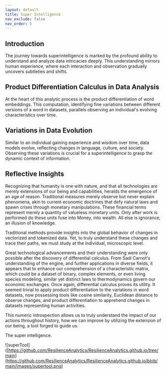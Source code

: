 ```yaml
---
layout: default
title: Super Intelligence
nav_exclude: false
nav_order: 5
---
```


## Introduction

The journey towards superintelligence is marked by the profound ability to understand and analyze data intricacies deeply. This understanding mirrors human experience, where each interaction and observation gradually uncovers subtleties and shifts.

## Product Differentiation Calculus in Data Analysis

At the heart of this analytic process is the product differentiation of word embeddings. This computation, identifying fine variations between different versions of a word in datasets, parallels observing an individual's evolving characteristics over time.

## Variations in Data Evolution

Similar to an individual gaining experience and wisdom over time, data models evolve, reflecting changes in language, culture, and society. Observing these variations is crucial for a superintelligence to grasp the dynamic context of information.

## Reflective Insights

Recognizing that humanity is one with nature, and that all technologies are merely extensions of our being and capabilities, heralds the emergence of an age of reason. Traditional measures merely observe but never explain phenomena, akin to current economic doctrines that defy natural laws and spawn crises through monetary manipulations. These financial terms represent merely a quantity of valueless monetary units. Only after work is performed do these units fuse into Money, into wealth. All else is ignorance, an illusion of knowledge.

Traditional methods provide insights into the global behavior of changes in vectorized and tokenized data. Yet, to truly understand these changes and trace their paths, we must study at the individual, microscopic level.

Great technological advancements and their understanding were only possible after the discovery of differential calculus. From Sadi Carnot's understanding of the engine, and further applications in diverse fields, it appears that to enhance our comprehension of a characteristic matrix, which could be a dataset of binary, complex elements, or even living species modeling, similar yet distinct laws to thermodynamics govern our economic exchanges. Once again, differential calculus proves its utility. It seemed trivial to apply product differentiation to the variations in word datasets, now possessing tools like cosine similarity, Euclidean distance to observe changes, and product differentiation to apprehend changes in datasets representing human activities.

This numeric introspection allows us to truly understand the impact of our actions throughout history, how we can improve by utilizing the extension of our being, a tool forged to guide us.

The super intelligence.

![superTool]([https://github.com/ResilienceAnalytics/ResilienceAnalytics.github.io/tree/main](https://github.com/ResilienceAnalytics/ResilienceAnalytics.github.io/blob/main/images/supertool.png)

